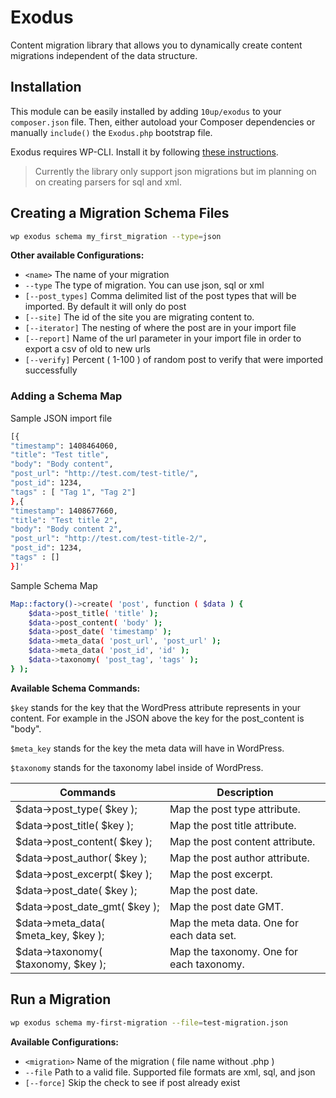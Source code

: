 Exodus
====================

Content migration library that allows you to dynamically create content migrations independent of the data structure.

## Installation
This module can be easily installed by adding `10up/exodus` to your `composer.json` file. Then, either autoload your Composer dependencies or manually `include()` the `Exodus.php` bootstrap file.

Exodus requires WP-CLI. Install it by following [these instructions](http://wp-cli.org).

> Currently the library only support json migrations but im planning on
> on creating parsers for sql and xml.

## Creating a Migration Schema Files
```bash
wp exodus schema my_first_migration --type=json
```

**Other available Configurations:**

*  `<name>` The name of your migration
* `--type` The type of migration. You can use json, sql or xml
* `[--post_types]` Comma delimited list of the post types that will be imported. By default it will only do post
* `[--site]` The id of the site you are migrating content to.
* `[--iterator]` The nesting of where the post are in your import file
* `[--report]` Name of the url parameter in your import file in order to export a csv of old to new urls
* `[--verify]` Percent ( 1-100 ) of random post to verify that were imported successfully

### Adding a Schema Map

Sample JSON import file
```bash
[{
"timestamp": 1408464060,
"title": "Test title",
"body": "Body content",
"post_url": "http://test.com/test-title/",
"post_id": 1234,
"tags" : [ "Tag 1", "Tag 2"]
},{
"timestamp": 1408677660,
"title": "Test title 2",
"body": "Body content 2",
"post_url": "http://test.com/test-title-2/",
"post_id": 1234,
"tags" : []
}]'
```

Sample Schema Map
```bash
Map::factory()->create( 'post', function ( $data ) {
	$data->post_title( 'title' );
	$data->post_content( 'body' );
	$data->post_date( 'timestamp' );
	$data->meta_data( 'post_url', 'post_url' );
	$data->meta_data( 'post_id', 'id' );
	$data->taxonomy( 'post_tag', 'tags' );
} );
```

**Available Schema Commands:**

`$key` stands for the key that the WordPress attribute represents in your content. For example in the JSON above the key for the post_content is "body".

`$meta_key` stands for the key the meta data will have in WordPress.

`$taxonomy` stands for the taxonomy label inside of WordPress.


| Commands                             | Description                               |
| ------------------------------------ | ----------------------------------------- |
| $data->post_type( $key );            | Map the post type attribute.              |
| $data->post_title( $key );           | Map the post title attribute.             |
| $data->post_content( $key );         | Map the post content attribute.           |
| $data->post_author( $key );          | Map the post author attribute.            |
| $data->post_excerpt( $key );         | Map the post excerpt.                     |
| $data->post_date( $key );            | Map the post date.                        |
| $data->post_date_gmt( $key );        | Map the post date GMT.                    |
| $data->meta_data( $meta_key, $key ); | Map the meta data. One for each data set. |
| $data->taxonomy( $taxonomy, $key );  | Map the taxonomy. One for each taxonomy.  |

## Run a Migration
```bash
wp exodus schema my-first-migration --file=test-migration.json
```
**Available Configurations:**

*  `<migration>` Name of the migration ( file name without .php )
* `--file` Path to a valid file. Supported file formats are xml, sql, and json
* `[--force]` Skip the check to see if post already exist
